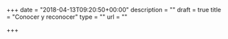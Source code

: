 +++
date = "2018-04-13T09:20:50+00:00"
description = ""
draft = true
title = "Conocer y reconocer"
type = ""
url = ""

+++
